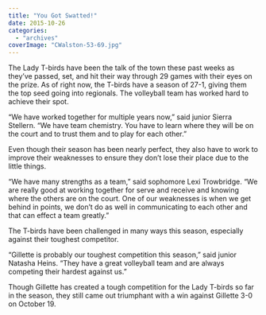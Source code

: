 ```yaml
---
title: "You Got Swatted!"
date: 2015-10-26
categories: 
  - "archives"
coverImage: "CWalston-53-69.jpg"
---
```


The Lady T-birds have been the talk of the town these past weeks as they’ve passed, set, and hit their way through 29 games with their eyes on the prize. As of right now, the T-birds have a season of 27-1, giving them the top seed going into regionals. The volleyball team has worked hard to achieve their spot.

“We have worked together for multiple years now,” said junior Sierra Stellern. “We have team chemistry. You have to learn where they will be on the court and to trust them and to play for each other.”

Even though their season has been nearly perfect, they also have to work to improve their weaknesses to ensure they don’t lose their place due to the little things.

“We have many strengths as a team,” said sophomore Lexi Trowbridge. “We are really good at working together for serve and receive and knowing where the others are on the court. One of our weaknesses is when we get behind in points, we don’t do as well in communicating to each other and that can effect a team greatly.”

The T-birds have been challenged in many ways this season, especially against their toughest competitor.

“Gillette is probably our toughest competition this season,” said junior Natasha Heins. “They have a great volleyball team and are always competing their hardest against us.”

Though Gillette has created a tough competition for the Lady T-birds so far in the season, they still came out triumphant with a win against Gillette 3-0 on October 19.
